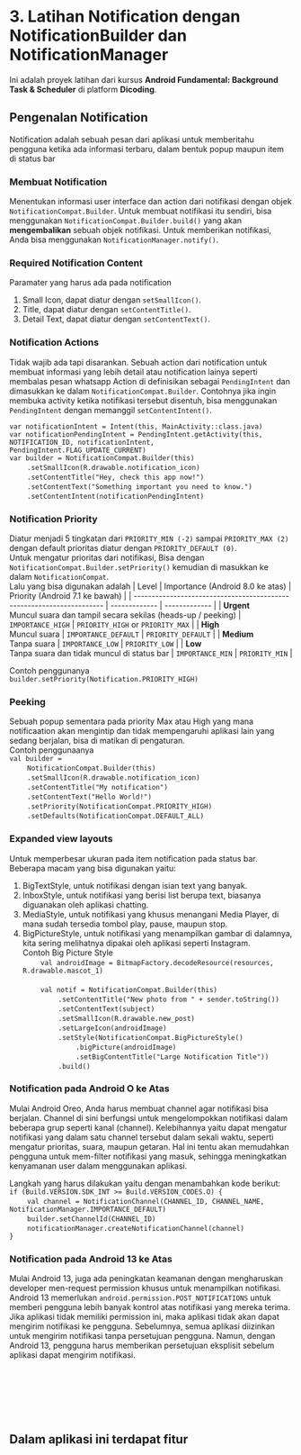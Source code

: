 # 3. Latihan Notification dengan NotificationBuilder dan NotificationManager

Ini adalah proyek latihan dari kursus **Android Fundamental: Background Task & Scheduler** di platform **Dicoding**.

## Pengenalan Notification
Notification adalah sebuah pesan dari aplikasi untuk memberitahu pengguna ketika ada informasi terbaru, dalam bentuk popup maupun item di status bar

### Membuat Notification
Menentukan informasi user interface dan action dari notifikasi dengan objek `NotificationCompat.Builder`. 
Untuk membuat notifikasi itu sendiri, bisa menggunakan `NotificationCompat.Builder.build()` yang akan **mengembalikan** sebuah objek notifikasi. 
Untuk memberikan notifikasi, Anda bisa menggunakan `NotificationManager.notify()`.

### Required Notification Content
Paramater yang harus ada pada notification
1. Small Icon, dapat diatur dengan `setSmallIcon()`.
2. Title, dapat diatur dengan `setContentTitle()`.
3. Detail Text, dapat diatur dengan `setContentText()`.

### Notification Actions
Tidak wajib ada tapi disarankan. Sebuah action dari notification untuk membuat informasi yang lebih detail atau notification lainya seperti membalas pesan whatsapp
Action di definisikan sebagai `PendingIntent` dan dimasukkan ke dalam `NotificationCompat.Builder`. Contohnya jika ingin membuka activity ketika notifikasi tersebut disentuh, 
bisa menggunakan `PendingIntent` dengan memanggil `setContentIntent()`. 

`var notificationIntent = Intent(this, MainActivity::class.java)` <br>
`var notificationPendingIntent = PendingIntent.getActivity(this, NOTIFICATION_ID, notificationIntent, PendingIntent.FLAG_UPDATE_CURRENT)` <br>
`var builder = NotificationCompat.Builder(this)` <br>
&nbsp;&nbsp;&nbsp;&nbsp;&nbsp;&nbsp;&nbsp;&nbsp;`.setSmallIcon(R.drawable.notification_icon)` <br>
&nbsp;&nbsp;&nbsp;&nbsp;&nbsp;&nbsp;&nbsp;&nbsp;`.setContentTitle("Hey, check this app now!")` <br>
&nbsp;&nbsp;&nbsp;&nbsp;&nbsp;&nbsp;&nbsp;&nbsp;`.setContentText("Something important you need to know.")` <br>
&nbsp;&nbsp;&nbsp;&nbsp;&nbsp;&nbsp;&nbsp;&nbsp;`.setContentIntent(notificationPendingIntent)` <br>

### Notification Priority
Diatur menjadi 5 tingkatan dari `PRIORITY_MIN (-2)` sampai `PRIORITY_MAX (2)` dengan default prioritas diatur dengan `PRIORITY_DEFAULT (0)`. <br>
Untuk mengatur prioritas dari notifikasi, Bisa dengan `NotificationCompat.Builder.setPriority()` kemudian di masukkan ke dalam `NotificationCompat`. <br>
Lalu yang bisa digunakan adalah 
|                                  Level                                |   Importance (Android 8.0 ke atas)  |   Priority (Android 7.1 ke bawah)   |
| --------------------------------------------------------------------- | ------------- | ------------- |
| **Urgent** <br> Muncul suara dan tampil secara sekilas (heads-up / peeking)  | `IMPORTANCE_HIGH` | `PRIORITY_HIGH` or `PRIORITY_MAX` | 
| **High** <br> Muncul suara | `IMPORTANCE_DEFAULT` | `PRIORITY_DEFAULT` |
| **Medium** <br> Tanpa suara | `IMPORTANCE_LOW` | `PRIORITY_LOW` |
| **Low** <br> Tanpa suara dan tidak muncul di status bar | `IMPORTANCE_MIN` | `PRIORITY_MIN` |

Contoh penggunanya <br>
`builder.setPriority(Notification.PRIORITY_HIGH)`


### Peeking
Sebuah popup sementara pada priority Max atau High yang mana notificaation akan mengintip dan tidak mempengaruhi aplikasi lain yang sedang berjalan, bisa di matikan di pengaturan. <br>
Contoh penggunaanya <br>
`val builder =` <br>
&nbsp;&nbsp;&nbsp;&nbsp;&nbsp;&nbsp;&nbsp;&nbsp;`NotificationCompat.Builder(this)` <br>
&nbsp;&nbsp;&nbsp;&nbsp;&nbsp;&nbsp;&nbsp;&nbsp;`.setSmallIcon(R.drawable.notification_icon)` <br>
&nbsp;&nbsp;&nbsp;&nbsp;&nbsp;&nbsp;&nbsp;&nbsp;`.setContentTitle("My notification")` <br>
&nbsp;&nbsp;&nbsp;&nbsp;&nbsp;&nbsp;&nbsp;&nbsp;`.setContentText("Hello World!")` <br>
&nbsp;&nbsp;&nbsp;&nbsp;&nbsp;&nbsp;&nbsp;&nbsp;`.setPriority(NotificationCompat.PRIORITY_HIGH)` <br>
&nbsp;&nbsp;&nbsp;&nbsp;&nbsp;&nbsp;&nbsp;&nbsp;`.setDefaults(NotificationCompat.DEFAULT_ALL)` <br>

### Expanded view layouts
Untuk memperbesar ukuran pada item notification pada status bar. <br>
Beberapa macam yang bisa digunakan yaitu: <br>
1. BigTextStyle, untuk notifikasi dengan isian text yang banyak.
2. InboxStyle, untuk notifikasi yang berisi list berupa text, biasanya diguanakan oleh aplikasi chatting.
3. MediaStyle, untuk notifikasi yang khusus menangani Media Player, di mana sudah tersedia tombol play, pause, maupun stop.
4. BigPictureStyle, untuk notifikasi yang menampilkan gambar di dalamnya, kita sering melihatnya dipakai oleh aplikasi seperti Instagram.<br>
   Contoh Big Picture Style <br>
  &nbsp;&nbsp;&nbsp;&nbsp;&nbsp;&nbsp;&nbsp;&nbsp;`val androidImage = BitmapFactory.decodeResource(resources, R.drawable.mascot_1)`
 <br> <br>
  &nbsp;&nbsp;&nbsp;&nbsp;&nbsp;&nbsp;&nbsp;&nbsp;`val notif = NotificationCompat.Builder(this)` <br>
  &nbsp;&nbsp;&nbsp;&nbsp;&nbsp;&nbsp;&nbsp;&nbsp;&nbsp;&nbsp;&nbsp;&nbsp;&nbsp;&nbsp;&nbsp;&nbsp;`.setContentTitle("New photo from " + sender.toString())`<br>
  &nbsp;&nbsp;&nbsp;&nbsp;&nbsp;&nbsp;&nbsp;&nbsp;&nbsp;&nbsp;&nbsp;&nbsp;&nbsp;&nbsp;&nbsp;&nbsp;`.setContentText(subject)`<br>
  &nbsp;&nbsp;&nbsp;&nbsp;&nbsp;&nbsp;&nbsp;&nbsp;&nbsp;&nbsp;&nbsp;&nbsp;&nbsp;&nbsp;&nbsp;&nbsp;`.setSmallIcon(R.drawable.new_post)`<br>
  &nbsp;&nbsp;&nbsp;&nbsp;&nbsp;&nbsp;&nbsp;&nbsp;&nbsp;&nbsp;&nbsp;&nbsp;&nbsp;&nbsp;&nbsp;&nbsp;`.setLargeIcon(androidImage)`<br>
  &nbsp;&nbsp;&nbsp;&nbsp;&nbsp;&nbsp;&nbsp;&nbsp;&nbsp;&nbsp;&nbsp;&nbsp;&nbsp;&nbsp;&nbsp;&nbsp;`.setStyle(NotificationCompat.BigPictureStyle()`<br>
  &nbsp;&nbsp;&nbsp;&nbsp;&nbsp;&nbsp;&nbsp;&nbsp;&nbsp;&nbsp;&nbsp;&nbsp;&nbsp;&nbsp;&nbsp;&nbsp;&nbsp;&nbsp;&nbsp;&nbsp;&nbsp;&nbsp;&nbsp;&nbsp;`.bigPicture(androidImage)`<br>
  &nbsp;&nbsp;&nbsp;&nbsp;&nbsp;&nbsp;&nbsp;&nbsp;&nbsp;&nbsp;&nbsp;&nbsp;&nbsp;&nbsp;&nbsp;&nbsp;&nbsp;&nbsp;&nbsp;&nbsp;&nbsp;&nbsp;&nbsp;&nbsp;`.setBigContentTitle("Large Notification Title"))`<br>
  &nbsp;&nbsp;&nbsp;&nbsp;&nbsp;&nbsp;&nbsp;&nbsp;&nbsp;&nbsp;&nbsp;&nbsp;&nbsp;&nbsp;&nbsp;&nbsp;`.build()`<br>

### Notification pada Android O ke Atas
Mulai Android Oreo, Anda harus membuat channel agar notifikasi bisa berjalan. Channel di sini berfungsi untuk mengelompokkan notifikasi dalam beberapa grup seperti kanal (channel). 
Kelebihannya yaitu dapat mengatur notifikasi yang dalam satu channel tersebut dalam sekali waktu, seperti mengatur prioritas, suara, maupun getaran. Hal ini tentu akan memudahkan 
pengguna untuk mem-filter notifikasi yang masuk, sehingga meningkatkan kenyamanan user dalam menggunakan aplikasi.

Langkah yang harus dilakukan yaitu dengan menambahkan kode berikut: <br>
`if (Build.VERSION.SDK_INT >= Build.VERSION_CODES.O) {` <br>
&nbsp;&nbsp;&nbsp;&nbsp;&nbsp;&nbsp;&nbsp;&nbsp;`val channel = NotificationChannel(CHANNEL_ID, CHANNEL_NAME, NotificationManager.IMPORTANCE_DEFAULT)` <br>
&nbsp;&nbsp;&nbsp;&nbsp;&nbsp;&nbsp;&nbsp;&nbsp;`builder.setChannelId(CHANNEL_ID)` <br>
&nbsp;&nbsp;&nbsp;&nbsp;&nbsp;&nbsp;&nbsp;&nbsp;`notificationManager.createNotificationChannel(channel)` <br>
`}`

### Notification pada Android 13 ke Atas
Mulai Android 13, juga ada peningkatan keamanan dengan mengharuskan developer men-request permission khusus untuk menampilkan notifikasi. 
Android 13 memerlukan `android.permission.POST_NOTIFICATIONS` untuk memberi pengguna lebih banyak kontrol atas notifikasi yang mereka terima. 
Jika aplikasi tidak memiliki permission ini, maka aplikasi tidak akan dapat mengirim notifikasi ke pengguna. Sebelumnya, semua aplikasi 
diizinkan untuk mengirim notifikasi tanpa persetujuan pengguna. Namun, dengan Android 13, pengguna harus memberikan persetujuan eksplisit 
sebelum aplikasi dapat mengirim notifikasi.



<br>
<br>
<br>
<br>
<br>
  
## Dalam aplikasi ini terdapat fitur


